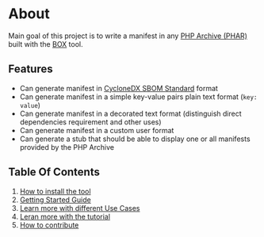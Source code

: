 <!-- markdownlint-disable MD013 -->
# About

Main goal of this project is to write a manifest in any [PHP Archive (PHAR)](https://www.php.net/phar)
built with the [BOX](https://github.com/box-project/box) tool.

## Features

- Can generate manifest in [CycloneDX SBOM Standard][cyclonedx] format
- Can generate manifest in a simple key-value pairs plain text format (`key: value`)
- Can generate manifest in a decorated text format (distinguish direct dependencies requirement and other uses)
- Can generate manifest in a custom user format
- Can generate a stub that should be able to display one or all manifests provided by the PHP Archive

## Table Of Contents

1. [How to install the tool](./installation.md)
1. [Getting Started Guide](./getting-started.md)
1. [Learn more with different Use Cases](./UseCases/README.md)
1. [Leran more with the tutorial](../examples/README.md)
1. [How to contribute](./contributing.md)

[cyclonedx]: https://github.com/CycloneDX

